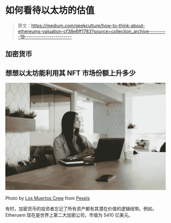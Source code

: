 # 如何看待以太坊的估值

> 原文：<https://medium.com/geekculture/how-to-think-about-ethereums-valuation-cf38e6ff1783?source=collection_archive---------19----------------------->

## 加密货币

## 想想以太坊能利用其 NFT 市场份额上升多少

![](img/739a4756eaf1c4aa4188d24bd43e5d06.png)

Photo by [Los Muertos Crew](https://www.pexels.com/@cristian-rojas?utm_content=attributionCopyText&utm_medium=referral&utm_source=pexels) from [Pexels](https://www.pexels.com/photo/businesswoman-working-on-laptop-10041234/?utm_content=attributionCopyText&utm_medium=referral&utm_source=pexels)

有时，加密货币的投资者忘记了所有资产都有其潜在价值的逻辑纽带。例如，Etheruem 现在是世界上第二大加密公司，市值为 5410 亿美元。